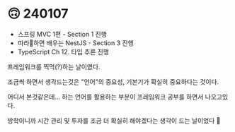 # 🙃 240107

* 스프링 MVC 1편 - Section 1 진행
* 따라하면 배우는 NestJS - Section 3 진행
* TypeScript Ch 12. 타입 추론 진행

프레임워크를 찍먹(?)하는 날이였다.

조금씩 하면서 생각드는것은 "언어"의 중요성, 기본기가 확실히 중요하다는 것이다.

어디서 본것같은데... 하는 언어를 활용하는 부분이 프레임워크 공부를 하면서 나오고있다.

방학이니까 시간 관리 및 투자를 조금 더 확실히 해야겠다는 생각이 드는 날이었다 🥹&#x20;
